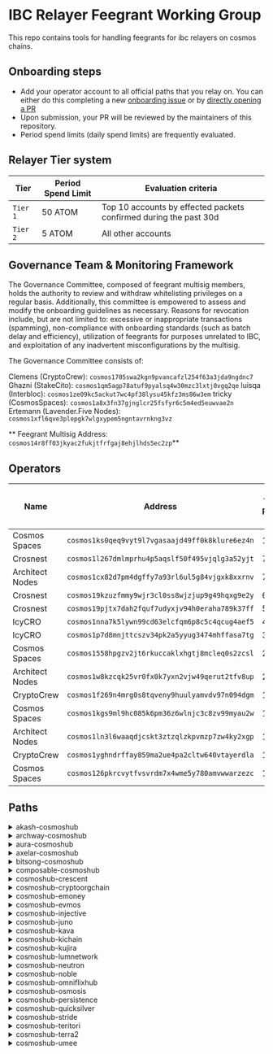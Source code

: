 # IBC Relayer Feegrant Working Group

This repo contains tools for handling feegrants for ibc relayers on cosmos chains.

## Onboarding steps
- Add your operator account to all official paths that you relay on. You can either do this completing a new [onboarding issue](https://github.com/clemensgg/ibc-relayer-dao/issues/new?assignees=&labels=operator-onboarding&projects=&template=operator_onboarding.md&title=Operator+Onboarding%3A+%5BYour+Name%5D) or by [directly opening a PR](https://github.com/clemensgg/ibc-relayer-dao/compare)
- Upon submission, your PR will be reviewed by the maintainers of this repository.
- Period spend limits (daily spend limits) are frequently evaluated. 

## Relayer Tier system

| Tier | Period Spend Limit | Evaluation criteria |
| ---- | ------------------ | ------------------- |
| `Tier 1` | 50 ATOM | Top 10 accounts by effected packets confirmed during the past 30d |
| `Tier 2` | 5 ATOM | All other accounts |

## Governance Team & Monitoring Framework

The Governance Committee, composed of feegrant multisig members, holds the authority to review and withdraw whitelisting privileges on a regular basis. Additionally, this committee is empowered to assess and modify the onboarding guidelines as necessary. Reasons for revocation include, but are not limited to: excessive or inappropriate transactions (spamming), non-compliance with onboarding standards (such as batch delay and efficiency), utilization of feegrants for purposes unrelated to IBC, and exploitation of any inadvertent misconfigurations by the multisig.

The Governance Committee consists of:

Clemens (CryptoCrew): `cosmos1705swa2kgn9pvancafzl254f63a3jda9ngdnc7`
Ghazni (StakeCito): `cosmos1qm5agp78atuf9pyalsq4w30mzc3lxtj0vgq2qe`
luisqa (Interbloc): `cosmos1ze09kc5ackut7wc4pf38lysu45kfz3ms86w3em`
tricky (CosmosSpaces): `cosmos1a8x3fn37gjnglcr25fsfyr6c5m4ed5euwvae2n`
Ertemann (Lavender.Five Nodes): `cosmos1xfl6qve3plepgk7wlgxypem5ngntavrnkng3vz`

** Feegrant Multisig Address: `cosmos14r8ff03jkyac2fukjtfrfgaj8ehjlhds5ec2zp`**

## Operators

| Name | Address | Total Paths | Discord | Telegram | Period Spend Limit | Active Period Spend Limit |
|------|---------|-------------|---------|----------|--------------------|---------------------------|
| Cosmos Spaces | `cosmos1ks0qeq9vyt9l7vgasaajd49ff0k8klure6ez4n` | 11 | [`.tricky_.`](https://discordapp.com/users/.tricky_.) | [`Char1esBark1ey`](https://t.me/Char1esBark1ey) | 0.0 | 0.0 |
| Crosnest | `cosmos1l267dmlmprhu4p5aqslf50f495vjqlg3a52yjt` | 7 | [`galadrin_crosnest`](https://discordapp.com/users/galadrin_crosnest) | [`crosnest_com`](https://t.me/crosnest_com) | 0.0 | 0.0 |
| Architect Nodes | `cosmos1cx82d7pm4dgffy7a93rl6ul5g84vjgxk8xxrnv` | 7 | [`architectnodes`](https://discordapp.com/users/architectnodes) | [`social244305_Architect_Nodes`](https://t.me/social244305_Architect_Nodes) | 0.0 | 0.0 |
| Crosnest | `cosmos19kzuzfmmy9wjr3cl0ss8wjzjup9g49hqxg9e2y` | 6 | [`galadrin_crosnest`](https://discordapp.com/users/galadrin_crosnest) | [`crosnest_com`](https://t.me/crosnest_com) | 0.0 | 0.0 |
| Crosnest | `cosmos19pjtx7dah2fquf7udyxjv94h0eraha789k37ff` | 5 | [`galadrin_crosnest`](https://discordapp.com/users/galadrin_crosnest) | [`crosnest_com`](https://t.me/crosnest_com) | 0.0 | 0.0 |
| IcyCRO | `cosmos1nna7k5lywn99cd63elcfqm6p8c5c4qcug4aef5` | 4 | [`zanglang`](https://discordapp.com/users/zanglang) | [`zanglang`](https://t.me/zanglang) | 0.0 | 0.0 |
| IcyCRO | `cosmos1p7d8mnjttcszv34pk2a5yyug3474mhffasa7tg` | 3 | [`zanglang`](https://discordapp.com/users/zanglang) | [`zanglang`](https://t.me/zanglang) | 0.0 | 0.0 |
| Cosmos Spaces | `cosmos1558hpgzv2jt6rkuccaklxhgtj8mcleq0s2zcsl` | 2 | [`.tricky_.`](https://discordapp.com/users/.tricky_.) | [`Char1esBark1ey`](https://t.me/Char1esBark1ey) | 0.0 | 0.0 |
| Architect Nodes | `cosmos1w8kzcqk25vr0fx0k7yxn2vjw49qerut2tfv8up` | 2 | [`architectnodes`](https://discordapp.com/users/architectnodes) | [`social244305_Architect_Nodes`](https://t.me/social244305_Architect_Nodes) | 0.0 | 0.0 |
| CryptoCrew | `cosmos1f269n4mrg0s8tqveny9huulyamvdv97n094dgm` | 1 | [`ccclaimens`](https://discordapp.com/users/ccclaimens) | [`clemensg`](https://t.me/clemensg) | 0.0 | 0.0 |
| Cosmos Spaces | `cosmos1kgs9ml9hc085k6pm36z6wlnjc3c8zv99myau2w` | 1 | [`.tricky_.`](https://discordapp.com/users/.tricky_.) | [`Char1esBark1ey`](https://t.me/Char1esBark1ey) | 0.0 | 0.0 |
| Architect Nodes | `cosmos1ln3l6waaqdjcskt3ztzqlzkpvmzp7zw4ky2xgp` | 1 | [`architectnodes`](https://discordapp.com/users/architectnodes) | [`social244305_Architect_Nodes`](https://t.me/social244305_Architect_Nodes) | 0.0 | 0.0 |
| CryptoCrew | `cosmos1yghndrffay859ma2ue4pa2cltw640vtayerdla` | 1 | [`@ccclaimens`](https://discordapp.com/users/@ccclaimens) | [`@clemensg`](https://t.me/@clemensg) | 0.0 | 0.0 |
| Cosmos Spaces | `cosmos126pkrcvytfvsvrdm7x4wme5y780amvwwarzezc` | 1 | [`.tricky_.`](https://discordapp.com/users/.tricky_.) | [`Char1esBark1ey`](https://t.me/Char1esBark1ey) | 0.0 | 0.0 |

## Paths

<details><summary>akash-cosmoshub</summary>

| Name | Chain 1 Address | Chain 2 Address | Period Spend Limit | Active Period Spend Limit |
|------|-----------------|-----------------|--------------------|---------------------------|
| Cosmos Spaces | `akash1ks0qeq9vyt9l7vgasaajd49ff0k8klur5p59vf` | `cosmos1ks0qeq9vyt9l7vgasaajd49ff0k8klure6ez4n` | 0.0 | 0.0 |
</details>

<details><summary>archway-cosmoshub</summary>

| Name | Chain 1 Address | Chain 2 Address | Period Spend Limit | Active Period Spend Limit |
|------|-----------------|-----------------|--------------------|---------------------------|
| Crosnest | `archway1l267dmlmprhu4p5aqslf50f495vjqlg3glkqcu` | `cosmos1l267dmlmprhu4p5aqslf50f495vjqlg3a52yjt` | 0.0 | 0.0 |
</details>

<details><summary>aura-cosmoshub</summary>

| Name | Chain 1 Address | Chain 2 Address | Period Spend Limit | Active Period Spend Limit |
|------|-----------------|-----------------|--------------------|---------------------------|
| Crosnest | `aura19pjtx7dah2fquf7udyxjv94h0eraha787qxuts` | `cosmos19pjtx7dah2fquf7udyxjv94h0eraha789k37ff` | 0.0 | 0.0 |
</details>

<details><summary>axelar-cosmoshub</summary>

| Name | Chain 1 Address | Chain 2 Address | Period Spend Limit | Active Period Spend Limit |
|------|-----------------|-----------------|--------------------|---------------------------|
| Cosmos Spaces | `axelar1558hpgzv2jt6rkuccaklxhgtj8mcleq05y5sm7` | `cosmos1558hpgzv2jt6rkuccaklxhgtj8mcleq0s2zcsl` | 0.0 | 0.0 |
| Crosnest | `axelar19kzuzfmmy9wjr3cl0ss8wjzjup9g49hqzxn3p9` | `cosmos19kzuzfmmy9wjr3cl0ss8wjzjup9g49hqxg9e2y` | 0.0 | 0.0 |
| IcyCRO | `axelar1nna7k5lywn99cd63elcfqm6p8c5c4qcuvmt3z4` | `cosmos1nna7k5lywn99cd63elcfqm6p8c5c4qcug4aef5` | 0.0 | 0.0 |
</details>

<details><summary>bitsong-cosmoshub</summary>

| Name | Chain 1 Address | Chain 2 Address | Period Spend Limit | Active Period Spend Limit |
|------|-----------------|-----------------|--------------------|---------------------------|
| Architect Nodes | `bitsong16arskkjeeq9jnvwfe78n8m9y06jkj9kp2vc6vn` | `cosmos1cx82d7pm4dgffy7a93rl6ul5g84vjgxk8xxrnv` | 0.0 | 0.0 |
</details>

<details><summary>composable-cosmoshub</summary>

| Name | Chain 1 Address | Chain 2 Address | Period Spend Limit | Active Period Spend Limit |
|------|-----------------|-----------------|--------------------|---------------------------|
| Cosmos Spaces | `centauri1ks0qeq9vyt9l7vgasaajd49ff0k8kluras573q` | `cosmos1ks0qeq9vyt9l7vgasaajd49ff0k8klure6ez4n` | 0.0 | 0.0 |
</details>

<details><summary>cosmoshub-crescent</summary>

| Name | Chain 1 Address | Chain 2 Address | Period Spend Limit | Active Period Spend Limit |
|------|-----------------|-----------------|--------------------|---------------------------|
| Cosmos Spaces | `cosmos1ks0qeq9vyt9l7vgasaajd49ff0k8klure6ez4n` | `cre1ks0qeq9vyt9l7vgasaajd49ff0k8kluraj28q7` | 0.0 | 0.0 |
| Architect Nodes | `cosmos1w8kzcqk25vr0fx0k7yxn2vjw49qerut2tfv8up` | `cre1cx82d7pm4dgffy7a93rl6ul5g84vjgxkrw4xxp` | 0.0 | 0.0 |
| IcyCRO | `cosmos1nna7k5lywn99cd63elcfqm6p8c5c4qcug4aef5` | `cre1nna7k5lywn99cd63elcfqm6p8c5c4qcuvawuue` | 0.0 | 0.0 |
</details>

<details><summary>cosmoshub-cryptoorgchain</summary>

| Name | Chain 1 Address | Chain 2 Address | Period Spend Limit | Active Period Spend Limit |
|------|-----------------|-----------------|--------------------|---------------------------|
| Crosnest | `cosmos19kzuzfmmy9wjr3cl0ss8wjzjup9g49hqxg9e2y` | `cro19kzuzfmmy9wjr3cl0ss8wjzjup9g49hq7ndqk4` | 0.0 | 0.0 |
</details>

<details><summary>cosmoshub-emoney</summary>

| Name | Chain 1 Address | Chain 2 Address | Period Spend Limit | Active Period Spend Limit |
|------|-----------------|-----------------|--------------------|---------------------------|
| Crosnest | `cosmos19kzuzfmmy9wjr3cl0ss8wjzjup9g49hqxg9e2y` | `emoney19kzuzfmmy9wjr3cl0ss8wjzjup9g49hqftldae` | 0.0 | 0.0 |
</details>

<details><summary>cosmoshub-evmos</summary>

| Name | Chain 1 Address | Chain 2 Address | Period Spend Limit | Active Period Spend Limit |
|------|-----------------|-----------------|--------------------|---------------------------|
| Cosmos Spaces | `cosmos1ks0qeq9vyt9l7vgasaajd49ff0k8klure6ez4n` | `evmos146sl9u5kgsa86mxk6zjhmwlnlxa7l7cwyvlhan` | 0.0 | 0.0 |
| Architect Nodes | `cosmos1cx82d7pm4dgffy7a93rl6ul5g84vjgxk8xxrnv` | `evmos1tusg5d35w03v0s2u5tefvf5yclguye09ctw6zu` | 0.0 | 0.0 |
| IcyCRO | `cosmos1p7d8mnjttcszv34pk2a5yyug3474mhffasa7tg` | `evmos1lldjhjnn32e8vek7cxe9g05nf8j74y0xa6dt3p` | 0.0 | 0.0 |
</details>

<details><summary>cosmoshub-injective</summary>

| Name | Chain 1 Address | Chain 2 Address | Period Spend Limit | Active Period Spend Limit |
|------|-----------------|-----------------|--------------------|---------------------------|
| Cosmos Spaces | `cosmos1ks0qeq9vyt9l7vgasaajd49ff0k8klure6ez4n` | `inj146sl9u5kgsa86mxk6zjhmwlnlxa7l7cwvyea4r` | 0.0 | 0.0 |
| Crosnest | `cosmos1l267dmlmprhu4p5aqslf50f495vjqlg3a52yjt` | `inj1lagtgtck8627009uw39rlmsa6ty5dhwwuujq3m` | 0.0 | 0.0 |
</details>

<details><summary>cosmoshub-juno</summary>

| Name | Chain 1 Address | Chain 2 Address | Period Spend Limit | Active Period Spend Limit |
|------|-----------------|-----------------|--------------------|---------------------------|
| Cosmos Spaces | `cosmos1ks0qeq9vyt9l7vgasaajd49ff0k8klure6ez4n` | `juno1ks0qeq9vyt9l7vgasaajd49ff0k8klur0g6ej0` | 0.0 | 0.0 |
| Crosnest | `cosmos19pjtx7dah2fquf7udyxjv94h0eraha789k37ff` | `juno19pjtx7dah2fquf7udyxjv94h0eraha78nyj9w4` | 0.0 | 0.0 |
| Architect Nodes | `cosmos1w8kzcqk25vr0fx0k7yxn2vjw49qerut2tfv8up` | `juno1w8kzcqk25vr0fx0k7yxn2vjw49qerut2am0uma` | 0.0 | 0.0 |
| IcyCRO | `cosmos1p7d8mnjttcszv34pk2a5yyug3474mhffasa7tg` | `juno1nna7k5lywn99cd63elcfqm6p8c5c4qcu787zwg` | 0.0 | 0.0 |
</details>

<details><summary>cosmoshub-kava</summary>

| Name | Chain 1 Address | Chain 2 Address | Period Spend Limit | Active Period Spend Limit |
|------|-----------------|-----------------|--------------------|---------------------------|
| Crosnest | `cosmos19pjtx7dah2fquf7udyxjv94h0eraha789k37ff` | `kava19pjtx7dah2fquf7udyxjv94h0eraha78er9rlw` | 0.0 | 0.0 |
</details>

<details><summary>cosmoshub-kichain</summary>

| Name | Chain 1 Address | Chain 2 Address | Period Spend Limit | Active Period Spend Limit |
|------|-----------------|-----------------|--------------------|---------------------------|
| Crosnest | `cosmos19kzuzfmmy9wjr3cl0ss8wjzjup9g49hqxg9e2y` | `ki19kzuzfmmy9wjr3cl0ss8wjzjup9g49hqh95kws` | 0.0 | 0.0 |
</details>

<details><summary>cosmoshub-kujira</summary>

| Name | Chain 1 Address | Chain 2 Address | Period Spend Limit | Active Period Spend Limit |
|------|-----------------|-----------------|--------------------|---------------------------|
| Cosmos Spaces | `cosmos1558hpgzv2jt6rkuccaklxhgtj8mcleq0s2zcsl` | `kujira1558hpgzv2jt6rkuccaklxhgtj8mcleq0pzqqa4` | 0.0 | 0.0 |
| Crosnest | `cosmos1l267dmlmprhu4p5aqslf50f495vjqlg3a52yjt` | `kujira1l267dmlmprhu4p5aqslf50f495vjqlg3vugulp` | 0.0 | 0.0 |
| IcyCRO | `cosmos1nna7k5lywn99cd63elcfqm6p8c5c4qcug4aef5` | `kujira1nna7k5lywn99cd63elcfqm6p8c5c4qcuealpy7` | 0.0 | 0.0 |
</details>

<details><summary>cosmoshub-lumnetwork</summary>

| Name | Chain 1 Address | Chain 2 Address | Period Spend Limit | Active Period Spend Limit |
|------|-----------------|-----------------|--------------------|---------------------------|
| Crosnest | `cosmos19kzuzfmmy9wjr3cl0ss8wjzjup9g49hqxg9e2y` | `lum19kzuzfmmy9wjr3cl0ss8wjzjup9g49hqnzcsls` | 0.0 | 0.0 |
</details>

<details><summary>cosmoshub-neutron</summary>

| Name | Chain 1 Address | Chain 2 Address | Period Spend Limit | Active Period Spend Limit |
|------|-----------------|-----------------|--------------------|---------------------------|
| Cosmos Spaces | `cosmos1ks0qeq9vyt9l7vgasaajd49ff0k8klure6ez4n` | `neutron1ks0qeq9vyt9l7vgasaajd49ff0k8klura9sq05` | 0.0 | 0.0 |
| IcyCRO | `cosmos1nna7k5lywn99cd63elcfqm6p8c5c4qcug4aef5` | `neutron1nna7k5lywn99cd63elcfqm6p8c5c4qcuv25mnn` | 0.0 | 0.0 |
| CryptoCrew | `cosmos1yghndrffay859ma2ue4pa2cltw640vtayerdla` | `neutron1yghndrffay859ma2ue4pa2cltw640vtaqx2096` | 0.0 | 0.0 |
</details>

<details><summary>cosmoshub-noble</summary>

| Name | Chain 1 Address | Chain 2 Address | Period Spend Limit | Active Period Spend Limit |
|------|-----------------|-----------------|--------------------|---------------------------|
| Cosmos Spaces | `cosmos1ks0qeq9vyt9l7vgasaajd49ff0k8klure6ez4n` | `noble1ks0qeq9vyt9l7vgasaajd49ff0k8klur3ev2da` | 0.0 | 0.0 |
</details>

<details><summary>cosmoshub-omniflixhub</summary>

| Name | Chain 1 Address | Chain 2 Address | Period Spend Limit | Active Period Spend Limit |
|------|-----------------|-----------------|--------------------|---------------------------|
| Crosnest | `cosmos19kzuzfmmy9wjr3cl0ss8wjzjup9g49hqxg9e2y` | `omniflix19kzuzfmmy9wjr3cl0ss8wjzjup9g49hqmk5qa6` | 0.0 | 0.0 |
| Architect Nodes | `cosmos1cx82d7pm4dgffy7a93rl6ul5g84vjgxk8xxrnv` | `omniflix1cx82d7pm4dgffy7a93rl6ul5g84vjgxk6ch6yj` | 0.0 | 0.0 |
</details>

<details><summary>cosmoshub-osmosis</summary>

| Name | Chain 1 Address | Chain 2 Address | Period Spend Limit | Active Period Spend Limit |
|------|-----------------|-----------------|--------------------|---------------------------|
| CryptoCrew | `cosmos1f269n4mrg0s8tqveny9huulyamvdv97n094dgm` | `osmo1f269n4mrg0s8tqveny9huulyamvdv97n87xa7f` | 0.0 | 0.0 |
| Cosmos Spaces | `cosmos1kgs9ml9hc085k6pm36z6wlnjc3c8zv99myau2w` | `osmo1kgs9ml9hc085k6pm36z6wlnjc3c8zv99nlwvuu` | 0.0 | 0.0 |
| Crosnest | `cosmos19pjtx7dah2fquf7udyxjv94h0eraha789k37ff` | `osmo19pjtx7dah2fquf7udyxjv94h0eraha78ddzwlm` | 0.0 | 0.0 |
| Architect Nodes | `cosmos1cx82d7pm4dgffy7a93rl6ul5g84vjgxk8xxrnv` | `osmo1cx82d7pm4dgffy7a93rl6ul5g84vjgxk0a4n97` | 0.0 | 0.0 |
</details>

<details><summary>cosmoshub-persistence</summary>

| Name | Chain 1 Address | Chain 2 Address | Period Spend Limit | Active Period Spend Limit |
|------|-----------------|-----------------|--------------------|---------------------------|
| Crosnest | `cosmos1l267dmlmprhu4p5aqslf50f495vjqlg3a52yjt` | `persistence1l267dmlmprhu4p5aqslf50f495vjqlg3ncvhu0` | 0.0 | 0.0 |
| Architect Nodes | `cosmos1cx82d7pm4dgffy7a93rl6ul5g84vjgxk8xxrnv` | `persistence1cx82d7pm4dgffy7a93rl6ul5g84vjgxkf2qsag` | 0.0 | 0.0 |
</details>

<details><summary>cosmoshub-quicksilver</summary>

| Name | Chain 1 Address | Chain 2 Address | Period Spend Limit | Active Period Spend Limit |
|------|-----------------|-----------------|--------------------|---------------------------|
| Cosmos Spaces | `cosmos1ks0qeq9vyt9l7vgasaajd49ff0k8klure6ez4n` | `quick1ks0qeq9vyt9l7vgasaajd49ff0k8klurj7fsvp` | 0.0 | 0.0 |
| Crosnest | `cosmos1l267dmlmprhu4p5aqslf50f495vjqlg3a52yjt` | `quick1l267dmlmprhu4p5aqslf50f495vjqlg3ks6kte` | 0.0 | 0.0 |
| Architect Nodes | `cosmos1cx82d7pm4dgffy7a93rl6ul5g84vjgxk8xxrnv` | `quick1cx82d7pm4dgffy7a93rl6ul5g84vjgxkvzk327` | 0.0 | 0.0 |
</details>

<details><summary>cosmoshub-stride</summary>

| Name | Chain 1 Address | Chain 2 Address | Period Spend Limit | Active Period Spend Limit |
|------|-----------------|-----------------|--------------------|---------------------------|
| Cosmos Spaces | `cosmos1ks0qeq9vyt9l7vgasaajd49ff0k8klure6ez4n` | `stride1ks0qeq9vyt9l7vgasaajd49ff0k8klur63e7pl` | 0.0 | 0.0 |
| Crosnest | `cosmos1l267dmlmprhu4p5aqslf50f495vjqlg3a52yjt` | `stride1l267dmlmprhu4p5aqslf50f495vjqlg37l2cx8` | 0.0 | 0.0 |
| Cosmos Spaces | `cosmos126pkrcvytfvsvrdm7x4wme5y780amvwwarzezc` | `stride1558hpgzv2jt6rkuccaklxhgtj8mcleq0npzyyn` | 0.0 | 0.0 |
| Architect Nodes | `cosmos1cx82d7pm4dgffy7a93rl6ul5g84vjgxk8xxrnv` | `stride1cx82d7pm4dgffy7a93rl6ul5g84vjgxkydxl8q` | 0.0 | 0.0 |
| IcyCRO | `cosmos1p7d8mnjttcszv34pk2a5yyug3474mhffasa7tg` | `stride1nna7k5lywn99cd63elcfqm6p8c5c4qcut7a9ac` | 0.0 | 0.0 |
</details>

<details><summary>cosmoshub-teritori</summary>

| Name | Chain 1 Address | Chain 2 Address | Period Spend Limit | Active Period Spend Limit |
|------|-----------------|-----------------|--------------------|---------------------------|
| Crosnest | `cosmos1l267dmlmprhu4p5aqslf50f495vjqlg3a52yjt` | `tori1l267dmlmprhu4p5aqslf50f495vjqlg3lqadfm` | 0.0 | 0.0 |
</details>

<details><summary>cosmoshub-terra2</summary>

| Name | Chain 1 Address | Chain 2 Address | Period Spend Limit | Active Period Spend Limit |
|------|-----------------|-----------------|--------------------|---------------------------|
| Cosmos Spaces | `cosmos1ks0qeq9vyt9l7vgasaajd49ff0k8klure6ez4n` | `terra1ks0qeq9vyt9l7vgasaajd49ff0k8klurl7rzhn` | 0.0 | 0.0 |
| Crosnest | `cosmos19pjtx7dah2fquf7udyxjv94h0eraha789k37ff` | `terra19pjtx7dah2fquf7udyxjv94h0eraha78rjt7tf` | 0.0 | 0.0 |
</details>

<details><summary>cosmoshub-umee</summary>

| Name | Chain 1 Address | Chain 2 Address | Period Spend Limit | Active Period Spend Limit |
|------|-----------------|-----------------|--------------------|---------------------------|
| Architect Nodes | `cosmos1ln3l6waaqdjcskt3ztzqlzkpvmzp7zw4ky2xgp` | `umee1cx82d7pm4dgffy7a93rl6ul5g84vjgxk4smuh7` | 0.0 | 0.0 |
</details>
